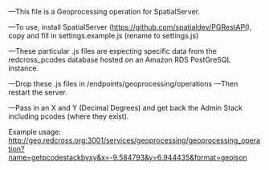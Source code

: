 —This file is a Geoprocessing operation for SpatialServer.

—To use, install SpatialServer (https://github.com/spatialdev/PGRestAPI), copy and fill in settings.example.js (rename to settings.js)

—These particular .js files are expecting specific data from the redcross_pcodes database hosted on an Amazon RDS PostGreSQL instance.

—Drop these .js files in /endpoints/geoprocessing/operations
—Then restart the server.



—Pass in an X and Y (Decimal Degrees) and get back the Admin Stack including pcodes (where they exist).

Example usage:
http://geo.redcross.org:3001/services/geoprocessing/geoprocessing_operation?name=getpcodestackbyxy&x=-9.584793&y=6.944435&format=geojson


